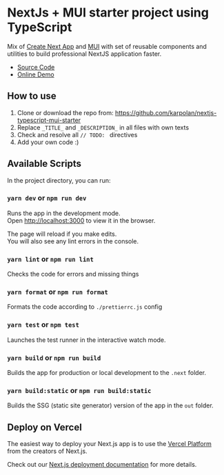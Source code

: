 # NextJs + MUI starter project using TypeScript

Mix of [Create Next App](https://nextjs.org/docs/api-reference/create-next-app) and [MUI](https://mui.com) with set of reusable components and utilities to build professional NextJS application faster.

- [Source Code](https://github.com/karpolan/nextjs-typescript-mui-starter)
- [Online Demo](https://nextjs-typescript-mui-starter.vercel.app)

## How to use

1. Clone or download the repo from: https://github.com/karpolan/nextjs-typescript-mui-starter
2. Replace `_TITLE_` and `_DESCRIPTION_` in all files with own texts
3. Check and resolve all `// TODO: ` directives
4. Add your own code :)

## Available Scripts

In the project directory, you can run:

### `yarn dev` or `npm run dev`

Runs the app in the development mode.<br />
Open [http://localhost:3000](http://localhost:3000) to view it in the browser.

The page will reload if you make edits.<br />
You will also see any lint errors in the console.

### `yarn lint` or `npm run lint`

Checks the code for errors and missing things

### `yarn format` or `npm run format`

Formats the code according to `./prettierrc.js` config

### `yarn test` or `npm test`

Launches the test runner in the interactive watch mode.<br />

### `yarn build` or `npm run build`

Builds the app for production or local development to the `.next` folder.<br />

### `yarn build:static` or `npm run build:static`

Builds the SSG (static site generator) version of the app in the `out` folder.<br />

## Deploy on Vercel

The easiest way to deploy your Next.js app is to use the [Vercel Platform](https://vercel.com/new?utm_medium=default-template&filter=next.js&utm_source=create-next-app&utm_campaign=create-next-app-readme) from the creators of Next.js.

Check out our [Next.js deployment documentation](https://nextjs.org/docs/deployment) for more details.
